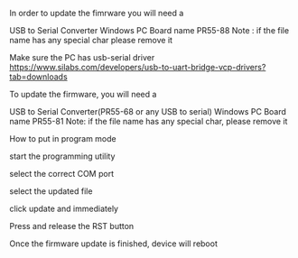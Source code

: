 In order to update the fimrware you will need a

USB to Serial Converter
Windows PC
Board name PR55-88
Note : if the file name has any special char please remove it

Make sure the PC has usb-serial driver https://www.silabs.com/developers/usb-to-uart-bridge-vcp-drivers?tab=downloads

To update the firmware, you will need a

USB to Serial Converter(PR55-68 or any USB to serial) Windows PC Board name PR55-81 Note: if the file name has any special char, please remove it

How to put in program mode

start the programming utility

select the correct COM port

select the updated file

click update and immediately

Press and release the RST button

Once the firmware update is finished, device will reboot

